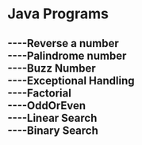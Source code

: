 # Java Programs
----Reverse a number<br>
----Palindrome number<br>
----Buzz Number<br>
----Exceptional Handling<br>
----Factorial <br>
----OddOrEven<br>
----Linear Search<br>
----Binary Search<br>
-----

